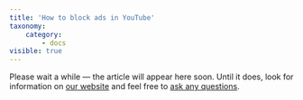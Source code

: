 ```yaml
---
title: 'How to block ads in YouTube'
taxonomy:
    category:
        - docs
visible: true
---
```


Please wait a while — the article will appear here soon. Until it does, look for information on [our website](https://adguard-vpn.com/en/welcome.html) and feel free to [ask any questions](https://adguard.com/en/support.html). 